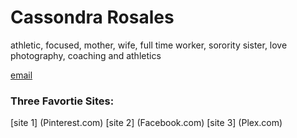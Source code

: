 # Cassondra Rosales
athletic, focused, mother, wife, full time worker, sorority sister, love photography, coaching and athletics

[email](carosales.820@gmail.com)

### Three Favortie Sites:
[site 1] (Pinterest.com)
[site 2] (Facebook.com)
[site 3] (Plex.com)